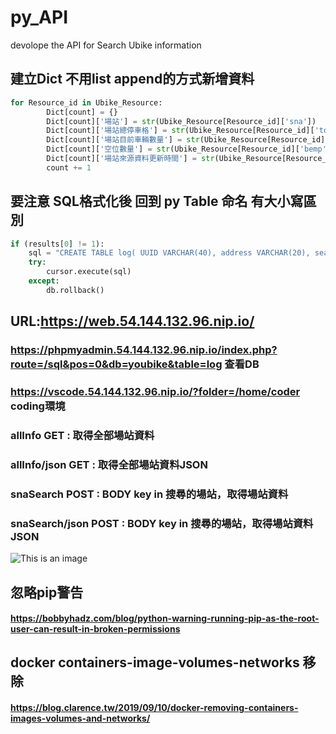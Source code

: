 # py_API
 devolope the API for Search Ubike information
## 建立Dict 不用list append的方式新增資料
```py
for Resource_id in Ubike_Resource:
        Dict[count] = {}
        Dict[count]['場站'] = str(Ubike_Resource[Resource_id]['sna'])
        Dict[count]['場站總停車格'] = str(Ubike_Resource[Resource_id]['tot'])
        Dict[count]['場站目前車輛數量'] = str(Ubike_Resource[Resource_id]['sbi'])
        Dict[count]['空位數量'] = str(Ubike_Resource[Resource_id]['bemp'])
        Dict[count]['場站來源資料更新時間'] = str(Ubike_Resource[Resource_id]['mday'])
        count += 1
```
## 要注意 SQL格式化後 回到 py Table 命名 有大小寫區別
```py
if (results[0] != 1):
    sql = "CREATE TABLE log( UUID VARCHAR(40), address VARCHAR(20), search_way VARCHAR(20), search_str VARCHAR(100), result MEDIUMTEXT, search_time DATETIME,result_json json , PRIMARY KEY(UUID) )"
    try:
        cursor.execute(sql)
    except:
        db.rollback()
```

## URL:https://web.54.144.132.96.nip.io/
### https://phpmyadmin.54.144.132.96.nip.io/index.php?route=/sql&pos=0&db=youbike&table=log 查看DB
### https://vscode.54.144.132.96.nip.io/?folder=/home/coder coding環境


### allInfo GET : 取得全部場站資料
### allInfo/json GET : 取得全部場站資料JSON
### snaSearch POST : BODY key in 搜尋的場站，取得場站資料
### snaSearch/json POST : BODY key in 搜尋的場站，取得場站資料JSON
![This is an image](https://myoctocat.com/assets/images/base-octocat.svg)
## 忽略pip警告 
#### https://bobbyhadz.com/blog/python-warning-running-pip-as-the-root-user-can-result-in-broken-permissions
## docker containers-image-volumes-networks 移除
#### https://blog.clarence.tw/2019/09/10/docker-removing-containers-images-volumes-and-networks/
